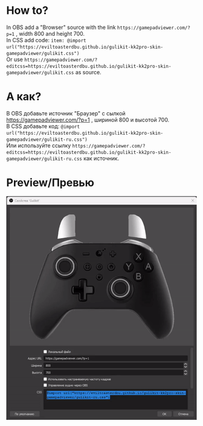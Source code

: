 # How to?
In OBS add a "Browser" source with the link `https://gamepadviewer.com/?p=1` , width 800 and height 700.<br>
In CSS add code: `item: @import url("https://eviltoasterdbu.github.io/gulikit-kk2pro-skin-gamepadviewer/gulikit.css")`<br>
Or use `https://gamepadviewer.com/?editcss=https://eviltoasterdbu.github.io/gulikit-kk2pro-skin-gamepadviewer/gulikit.css` as source.

# А как?
В OBS добавьте источник "Браузер" с сылкой https://gamepadviewer.com/?p=1 , шириной 800 и высотой 700.<br>
В CSS добавьте код: `@import url("https://eviltoasterdbu.github.io/gulikit-kk2pro-skin-gamepadviewer/gulikit-ru.css")`<br>
Или используйте ссылку `https://gamepadviewer.com/?editcss=https://eviltoasterdbu.github.io/gulikit-kk2pro-skin-gamepadviewer/gulikit-ru.css` как источник.

# Preview/Превью
<img src="preview.gif" alt="Preview"/>
